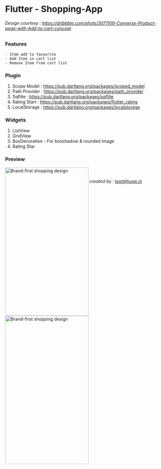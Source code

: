 # Flutter - Shopping-App
###### Design courtesy : https://dribbble.com/shots/3071109-Converse-Product-page-with-Add-to-cart-concept


### Features
    - Item add to favourite
    - Add Item in cart list
    - Remove Item from cart list

### Plugin
1. Scope Model      : https://pub.dartlang.org/packages/scoped_model
2. Path Provider    : https://pub.dartlang.org/packages/path_provider
3. Sqflite          : https://pub.dartlang.org/packages/sqflite
4. Rating Start     : https://pub.dartlang.org/packages/flutter_rating
5. LocalStorage     : https://pub.dartlang.org/packages/localstorage

### Widgets
1. ListView
2. GridView
3. BoxDecoration - For boxshadow & rounded Image
4. Rating Star

### Preview

[<img src="http://demo.hupp.in/hupp-files/demo1.gif" width="270" height="480" alt="Brand-first shopping design" align="left">](http://demo.hupp.in/hupp-files/demo1.gif)
[<img src="http://demo.hupp.in/hupp-files/demo1.gif" width="270" height="480" alt="Brand-first shopping design" align="left">](http://demo.hupp.in/hupp-files/demo1.gif)
<br/>
###### created by : test@hupp.in
